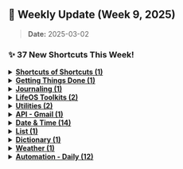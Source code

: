 ## 🎉 Weekly Update (Week 9, 2025)

> **Date:** 2025-03-02  

### ✨ 37 New Shortcuts This Week!

<details>
    <summary>
      <strong>
        <a href="All%20Shortcuts/Shortcuts%20of%20Shortcuts">Shortcuts of Shortcuts (1)</a>
      </strong>
    </summary>

  - <details>
     <summary>
     <a href="https://github.com/huaminghuangtw/Apple-Shortcuts-Gallery/tree/main/All%20Shortcuts/Shortcuts%20of%20Shortcuts/_Ask%20If%20Run%20Shortcut%20Again">_Ask If Run Shortcut Again</a>
     </summary>
     <a href="https://www.icloud.com/shortcuts/77261eb8c4644aae9b7b848eb80c926e">
     <img src="All%20Shortcuts/Shortcuts%20of%20Shortcuts/_Ask%20If%20Run%20Shortcut%20Again/_Ask%20If%20Run%20Shortcut%20Again.png" width="150" title="💁‍♂️ Click or scan me to download the Shortcut!"/>
     </a>
     </details>
</details>

<details>
    <summary>
      <strong>
        <a href="All%20Shortcuts/Getting%20Things%20Done">Getting Things Done (1)</a>
      </strong>
    </summary>

  - <details>
     <summary>
     <a href="https://github.com/huaminghuangtw/Apple-Shortcuts-Gallery/tree/main/All%20Shortcuts/Getting%20Things%20Done/%E2%9C%8D%EF%B8%8F%20My%20Writing%20Assistant">✍️ My Writing Assistant</a>
     </summary>
     <a href="https://www.icloud.com/shortcuts/6ccd83a209fe415fb4949f0a8b0f4568">
     <img src="All%20Shortcuts/Getting%20Things%20Done/%E2%9C%8D%EF%B8%8F%20My%20Writing%20Assistant/%E2%9C%8D%EF%B8%8F%20My%20Writing%20Assistant.png" width="150" title="💁‍♂️ Click or scan me to download the Shortcut!"/>
     </a>
     </details>
</details>

<details>
    <summary>
      <strong>
        <a href="All%20Shortcuts/Journaling">Journaling (1)</a>
      </strong>
    </summary>

  - <details>
     <summary>
     <a href="https://github.com/huaminghuangtw/Apple-Shortcuts-Gallery/tree/main/All%20Shortcuts/Journaling/%F0%9F%90%A7%20Log%20Journal">🐧 Log Journal</a>
     </summary>
     <a href="https://www.icloud.com/shortcuts/665bffdd711c4ed2ac0bd6af025b8690">
     <img src="All%20Shortcuts/Journaling/%F0%9F%90%A7%20Log%20Journal/%F0%9F%90%A7%20Log%20Journal.png" width="150" title="💁‍♂️ Click or scan me to download the Shortcut!"/>
     </a>
     </details>
</details>

<details>
    <summary>
      <strong>
        <a href="All%20Shortcuts/LifeOS%20Toolkits">LifeOS Toolkits (2)</a>
      </strong>
    </summary>

  - <details>
     <summary>
     <a href="https://github.com/huaminghuangtw/Apple-Shortcuts-Gallery/tree/main/All%20Shortcuts/LifeOS%20Toolkits/%F0%9F%8C%B1%20NutritionFacts.org">🌱 NutritionFacts.org</a>
     </summary>
     <a href="https://www.icloud.com/shortcuts/7524998251fb4a13801e0626209efdde">
     <img src="All%20Shortcuts/LifeOS%20Toolkits/%F0%9F%8C%B1%20NutritionFacts.org/%F0%9F%8C%B1%20NutritionFacts.org.png" width="150" title="💁‍♂️ Click or scan me to download the Shortcut!"/>
     </a>
     </details>

  - <details>
     <summary>
     <a href="https://github.com/huaminghuangtw/Apple-Shortcuts-Gallery/tree/main/All%20Shortcuts/LifeOS%20Toolkits/%F0%9F%99%8B%F0%9F%8F%BD%20Did%20You%20Know">🙋🏽 Did You Know</a>
     </summary>
     <a href="https://www.icloud.com/shortcuts/a717fd4676f94dda8bd19a1c75f38f13">
     <img src="All%20Shortcuts/LifeOS%20Toolkits/%F0%9F%99%8B%F0%9F%8F%BD%20Did%20You%20Know/%F0%9F%99%8B%F0%9F%8F%BD%20Did%20You%20Know.png" width="150" title="💁‍♂️ Click or scan me to download the Shortcut!"/>
     </a>
     </details>
</details>

<details>
    <summary>
      <strong>
        <a href="All%20Shortcuts/Utilities">Utilities (2)</a>
      </strong>
    </summary>

  - <details>
     <summary>
     <a href="https://github.com/huaminghuangtw/Apple-Shortcuts-Gallery/tree/main/All%20Shortcuts/Utilities/isHome">isHome</a>
     </summary>
     <a href="https://www.icloud.com/shortcuts/3961319782144ccd8fe797c5448610f9">
     <img src="All%20Shortcuts/Utilities/isHome/isHome.png" width="150" title="💁‍♂️ Click or scan me to download the Shortcut!"/>
     </a>
     </details>

  - <details>
     <summary>
     <a href="https://github.com/huaminghuangtw/Apple-Shortcuts-Gallery/tree/main/All%20Shortcuts/Utilities/isOnline">isOnline</a>
     </summary>
     <a href="https://www.icloud.com/shortcuts/9ce0ee7063884da9bae3b6a35e440b23">
     <img src="All%20Shortcuts/Utilities/isOnline/isOnline.png" width="150" title="💁‍♂️ Click or scan me to download the Shortcut!"/>
     </a>
     </details>
</details>

<details>
    <summary>
      <strong>
        <a href="All%20Shortcuts/API%20-%20Gmail">API - Gmail (1)</a>
      </strong>
    </summary>

  - <details>
     <summary>
     <a href="https://github.com/huaminghuangtw/Apple-Shortcuts-Gallery/tree/main/All%20Shortcuts/API%20-%20Gmail/Gmail%20-%20Get%20number%20of%20listed%20messages">Gmail - Get number of listed messages</a>
     </summary>
     <a href="https://www.icloud.com/shortcuts/e0714484177a48b58e8de29d5ac797da">
     <img src="All%20Shortcuts/API%20-%20Gmail/Gmail%20-%20Get%20number%20of%20listed%20messages/Gmail%20-%20Get%20number%20of%20listed%20messages.png" width="150" title="💁‍♂️ Click or scan me to download the Shortcut!"/>
     </a>
     </details>
</details>

<details>
    <summary>
      <strong>
        <a href="All%20Shortcuts/Date%20%26%20Time">Date & Time (14)</a>
      </strong>
    </summary>

  - <details>
     <summary>
     <a href="https://github.com/huaminghuangtw/Apple-Shortcuts-Gallery/tree/main/All%20Shortcuts/Date%20%26%20Time/isTodayInTheFirstWeekOfTheMonth">isTodayInTheFirstWeekOfTheMonth</a>
     </summary>
     <a href="https://www.icloud.com/shortcuts/7a2a1a4a044f47959574f9f37d38a3c7">
     <img src="All%20Shortcuts/Date%20%26%20Time/isTodayInTheFirstWeekOfTheMonth/isTodayInTheFirstWeekOfTheMonth.png" width="150" title="💁‍♂️ Click or scan me to download the Shortcut!"/>
     </a>
     </details>

  - <details>
     <summary>
     <a href="https://github.com/huaminghuangtw/Apple-Shortcuts-Gallery/tree/main/All%20Shortcuts/Date%20%26%20Time/isTodayInTheLastWeekOfTheMonth">isTodayInTheLastWeekOfTheMonth</a>
     </summary>
     <a href="https://www.icloud.com/shortcuts/6ece33da5d90437c96e37daad6594fcd">
     <img src="All%20Shortcuts/Date%20%26%20Time/isTodayInTheLastWeekOfTheMonth/isTodayInTheLastWeekOfTheMonth.png" width="150" title="💁‍♂️ Click or scan me to download the Shortcut!"/>
     </a>
     </details>

  - <details>
     <summary>
     <a href="https://github.com/huaminghuangtw/Apple-Shortcuts-Gallery/tree/main/All%20Shortcuts/Date%20%26%20Time/isTodayWorkday">isTodayWorkday</a>
     </summary>
     <a href="https://www.icloud.com/shortcuts/8456e379c7074cf085c1549a8bba6e84">
     <img src="All%20Shortcuts/Date%20%26%20Time/isTodayWorkday/isTodayWorkday.png" width="150" title="💁‍♂️ Click or scan me to download the Shortcut!"/>
     </a>
     </details>

  - <details>
     <summary>
     <a href="https://github.com/huaminghuangtw/Apple-Shortcuts-Gallery/tree/main/All%20Shortcuts/Date%20%26%20Time/isTomorrowWorkday">isTomorrowWorkday</a>
     </summary>
     <a href="https://www.icloud.com/shortcuts/4ba389dba8a145cea34cdc922e327cf2">
     <img src="All%20Shortcuts/Date%20%26%20Time/isTomorrowWorkday/isTomorrowWorkday.png" width="150" title="💁‍♂️ Click or scan me to download the Shortcut!"/>
     </a>
     </details>

  - <details>
     <summary>
     <a href="https://github.com/huaminghuangtw/Apple-Shortcuts-Gallery/tree/main/All%20Shortcuts/Date%20%26%20Time/isTodayPublicHoliday">isTodayPublicHoliday</a>
     </summary>
     <a href="https://www.icloud.com/shortcuts/d7f1aab16db64c1bad02c1f57065b789">
     <img src="All%20Shortcuts/Date%20%26%20Time/isTodayPublicHoliday/isTodayPublicHoliday.png" width="150" title="💁‍♂️ Click or scan me to download the Shortcut!"/>
     </a>
     </details>

  - <details>
     <summary>
     <a href="https://github.com/huaminghuangtw/Apple-Shortcuts-Gallery/tree/main/All%20Shortcuts/Date%20%26%20Time/isTomorrowPublicHoliday">isTomorrowPublicHoliday</a>
     </summary>
     <a href="https://www.icloud.com/shortcuts/283da0122edb465983aa6ab24bd779be">
     <img src="All%20Shortcuts/Date%20%26%20Time/isTomorrowPublicHoliday/isTomorrowPublicHoliday.png" width="150" title="💁‍♂️ Click or scan me to download the Shortcut!"/>
     </a>
     </details>

  - <details>
     <summary>
     <a href="https://github.com/huaminghuangtw/Apple-Shortcuts-Gallery/tree/main/All%20Shortcuts/Date%20%26%20Time/isTodayMyHoliday">isTodayMyHoliday</a>
     </summary>
     <a href="https://www.icloud.com/shortcuts/3b2408beb14947b68f1c578cbdc7b028">
     <img src="All%20Shortcuts/Date%20%26%20Time/isTodayMyHoliday/isTodayMyHoliday.png" width="150" title="💁‍♂️ Click or scan me to download the Shortcut!"/>
     </a>
     </details>

  - <details>
     <summary>
     <a href="https://github.com/huaminghuangtw/Apple-Shortcuts-Gallery/tree/main/All%20Shortcuts/Date%20%26%20Time/isTomorrowMyHoliday">isTomorrowMyHoliday</a>
     </summary>
     <a href="https://www.icloud.com/shortcuts/b14921ad7c74471f995dfcea2ecd10c4">
     <img src="All%20Shortcuts/Date%20%26%20Time/isTomorrowMyHoliday/isTomorrowMyHoliday.png" width="150" title="💁‍♂️ Click or scan me to download the Shortcut!"/>
     </a>
     </details>

  - <details>
     <summary>
     <a href="https://github.com/huaminghuangtw/Apple-Shortcuts-Gallery/tree/main/All%20Shortcuts/Date%20%26%20Time/isTodayWeekend">isTodayWeekend</a>
     </summary>
     <a href="https://www.icloud.com/shortcuts/8b9f56794b9f4f7e88512a2c6f82683e">
     <img src="All%20Shortcuts/Date%20%26%20Time/isTodayWeekend/isTodayWeekend.png" width="150" title="💁‍♂️ Click or scan me to download the Shortcut!"/>
     </a>
     </details>

  - <details>
     <summary>
     <a href="https://github.com/huaminghuangtw/Apple-Shortcuts-Gallery/tree/main/All%20Shortcuts/Date%20%26%20Time/isTomorrowWeekend">isTomorrowWeekend</a>
     </summary>
     <a href="https://www.icloud.com/shortcuts/7a0cc208b9c6437b95530e1cbeeffc80">
     <img src="All%20Shortcuts/Date%20%26%20Time/isTomorrowWeekend/isTomorrowWeekend.png" width="150" title="💁‍♂️ Click or scan me to download the Shortcut!"/>
     </a>
     </details>

  - <details>
     <summary>
     <a href="https://github.com/huaminghuangtw/Apple-Shortcuts-Gallery/tree/main/All%20Shortcuts/Date%20%26%20Time/isTodayStartOfMonth">isTodayStartOfMonth</a>
     </summary>
     <a href="https://www.icloud.com/shortcuts/ee95ba3e224f4577b7b19637eb15a562">
     <img src="All%20Shortcuts/Date%20%26%20Time/isTodayStartOfMonth/isTodayStartOfMonth.png" width="150" title="💁‍♂️ Click or scan me to download the Shortcut!"/>
     </a>
     </details>

  - <details>
     <summary>
     <a href="https://github.com/huaminghuangtw/Apple-Shortcuts-Gallery/tree/main/All%20Shortcuts/Date%20%26%20Time/isTodayEndOfMonth">isTodayEndOfMonth</a>
     </summary>
     <a href="https://www.icloud.com/shortcuts/340cd2263c7c4d2b96c6ba5a9db73b1d">
     <img src="All%20Shortcuts/Date%20%26%20Time/isTodayEndOfMonth/isTodayEndOfMonth.png" width="150" title="💁‍♂️ Click or scan me to download the Shortcut!"/>
     </a>
     </details>

  - <details>
     <summary>
     <a href="https://github.com/huaminghuangtw/Apple-Shortcuts-Gallery/tree/main/All%20Shortcuts/Date%20%26%20Time/isTodayEndOfQuarter">isTodayEndOfQuarter</a>
     </summary>
     <a href="https://www.icloud.com/shortcuts/5b2fcd7af53e466cbcae6cd722bee20a">
     <img src="All%20Shortcuts/Date%20%26%20Time/isTodayEndOfQuarter/isTodayEndOfQuarter.png" width="150" title="💁‍♂️ Click or scan me to download the Shortcut!"/>
     </a>
     </details>

  - <details>
     <summary>
     <a href="https://github.com/huaminghuangtw/Apple-Shortcuts-Gallery/tree/main/All%20Shortcuts/Date%20%26%20Time/isTodayNewYear'sDay">isTodayNewYear'sDay</a>
     </summary>
     <a href="https://www.icloud.com/shortcuts/56d04f1165b64e45a9e7f7e0e76fa134">
     <img src="All%20Shortcuts/Date%20%26%20Time/isTodayNewYear'sDay/isTodayNewYear'sDay.png" width="150" title="💁‍♂️ Click or scan me to download the Shortcut!"/>
     </a>
     </details>
</details>

<details>
    <summary>
      <strong>
        <a href="All%20Shortcuts/List">List (1)</a>
      </strong>
    </summary>

  - <details>
     <summary>
     <a href="https://github.com/huaminghuangtw/Apple-Shortcuts-Gallery/tree/main/All%20Shortcuts/List/isList">isList</a>
     </summary>
     <a href="https://www.icloud.com/shortcuts/a0e6cf13183f4df59753b1c6df057328">
     <img src="All%20Shortcuts/List/isList/isList.png" width="150" title="💁‍♂️ Click or scan me to download the Shortcut!"/>
     </a>
     </details>
</details>

<details>
    <summary>
      <strong>
        <a href="All%20Shortcuts/Dictionary">Dictionary (1)</a>
      </strong>
    </summary>

  - <details>
     <summary>
     <a href="https://github.com/huaminghuangtw/Apple-Shortcuts-Gallery/tree/main/All%20Shortcuts/Dictionary/isDictionary">isDictionary</a>
     </summary>
     <a href="https://www.icloud.com/shortcuts/acf99db40d3744e0aa0d405eaed5171e">
     <img src="All%20Shortcuts/Dictionary/isDictionary/isDictionary.png" width="150" title="💁‍♂️ Click or scan me to download the Shortcut!"/>
     </a>
     </details>
</details>

<details>
    <summary>
      <strong>
        <a href="All%20Shortcuts/Weather">Weather (1)</a>
      </strong>
    </summary>

  - <details>
     <summary>
     <a href="https://github.com/huaminghuangtw/Apple-Shortcuts-Gallery/tree/main/All%20Shortcuts/Weather/isSunUp">isSunUp</a>
     </summary>
     <a href="https://www.icloud.com/shortcuts/600454335f504ae486b74dbc8e25edc4">
     <img src="All%20Shortcuts/Weather/isSunUp/isSunUp.png" width="150" title="💁‍♂️ Click or scan me to download the Shortcut!"/>
     </a>
     </details>
</details>

<details>
    <summary>
      <strong>
        <a href="All%20Shortcuts/Automation%20-%20Daily">Automation - Daily (12)</a>
      </strong>
    </summary>

  - <details>
     <summary>
     <a href="https://github.com/huaminghuangtw/Apple-Shortcuts-Gallery/tree/main/All%20Shortcuts/Automation%20-%20Daily/%EF%BC%83%20Create%20Today's%20Journal%20Entry">＃ Create Today's Journal Entry</a>
     </summary>
     <a href="https://www.icloud.com/shortcuts/0357201f5b33470b8193cf25d8c5ce96">
     <img src="All%20Shortcuts/Automation%20-%20Daily/%EF%BC%83%20Create%20Today's%20Journal%20Entry/%EF%BC%83%20Create%20Today's%20Journal%20Entry.png" width="150" title="💁‍♂️ Click or scan me to download the Shortcut!"/>
     </a>
     </details>

  - <details>
     <summary>
     <a href="https://github.com/huaminghuangtw/Apple-Shortcuts-Gallery/tree/main/All%20Shortcuts/Automation%20-%20Daily/%EF%BC%83%20Cleanup%20Album">＃ Cleanup Album</a>
     </summary>
     <a href="https://www.icloud.com/shortcuts/c28c61e6c6624d60985d36a47c19c5bf">
     <img src="All%20Shortcuts/Automation%20-%20Daily/%EF%BC%83%20Cleanup%20Album/%EF%BC%83%20Cleanup%20Album.png" width="150" title="💁‍♂️ Click or scan me to download the Shortcut!"/>
     </a>
     </details>

  - <details>
     <summary>
     <a href="https://github.com/huaminghuangtw/Apple-Shortcuts-Gallery/tree/main/All%20Shortcuts/Automation%20-%20Daily/%EF%BC%83%20Reset%20Daily%20Flow%20Counts">＃ Reset Daily Flow Counts</a>
     </summary>
     <a href="https://www.icloud.com/shortcuts/265f5716f9f34201aee92bf4a479ab03">
     <img src="All%20Shortcuts/Automation%20-%20Daily/%EF%BC%83%20Reset%20Daily%20Flow%20Counts/%EF%BC%83%20Reset%20Daily%20Flow%20Counts.png" width="150" title="💁‍♂️ Click or scan me to download the Shortcut!"/>
     </a>
     </details>

  - <details>
     <summary>
     <a href="https://github.com/huaminghuangtw/Apple-Shortcuts-Gallery/tree/main/All%20Shortcuts/Automation%20-%20Daily/%EF%BC%83%20Inbox%20Zero">＃ Inbox Zero</a>
     </summary>
     <a href="https://www.icloud.com/shortcuts/c7fb399ded25417bac911c2efada924c">
     <img src="All%20Shortcuts/Automation%20-%20Daily/%EF%BC%83%20Inbox%20Zero/%EF%BC%83%20Inbox%20Zero.png" width="150" title="💁‍♂️ Click or scan me to download the Shortcut!"/>
     </a>
     </details>

  - <details>
     <summary>
     <a href="https://github.com/huaminghuangtw/Apple-Shortcuts-Gallery/tree/main/All%20Shortcuts/Automation%20-%20Daily/%EF%BC%83%20Check%20GitHub%20Auto%20Backup%20Status">＃ Check GitHub Auto Backup Status</a>
     </summary>
     <a href="https://www.icloud.com/shortcuts/fde037b6f12041a99b09b5bfedc24cc9">
     <img src="All%20Shortcuts/Automation%20-%20Daily/%EF%BC%83%20Check%20GitHub%20Auto%20Backup%20Status/%EF%BC%83%20Check%20GitHub%20Auto%20Backup%20Status.png" width="150" title="💁‍♂️ Click or scan me to download the Shortcut!"/>
     </a>
     </details>

  - <details>
     <summary>
     <a href="https://github.com/huaminghuangtw/Apple-Shortcuts-Gallery/tree/main/All%20Shortcuts/Automation%20-%20Daily/%EF%BC%83%20Check%20WMU%20Backlog">＃ Check WMU Backlog</a>
     </summary>
     <a href="https://www.icloud.com/shortcuts/6e719417cba641e89707651a544f6122">
     <img src="All%20Shortcuts/Automation%20-%20Daily/%EF%BC%83%20Check%20WMU%20Backlog/%EF%BC%83%20Check%20WMU%20Backlog.png" width="150" title="💁‍♂️ Click or scan me to download the Shortcut!"/>
     </a>
     </details>

  - <details>
     <summary>
     <a href="https://github.com/huaminghuangtw/Apple-Shortcuts-Gallery/tree/main/All%20Shortcuts/Automation%20-%20Daily/%EF%BC%83%20Fetch%20Today's%20Weather%20Info">＃ Fetch Today's Weather Info</a>
     </summary>
     <a href="https://www.icloud.com/shortcuts/da7d0d4381314656a22c7abf12a3ddbb">
     <img src="All%20Shortcuts/Automation%20-%20Daily/%EF%BC%83%20Fetch%20Today's%20Weather%20Info/%EF%BC%83%20Fetch%20Today's%20Weather%20Info.png" width="150" title="💁‍♂️ Click or scan me to download the Shortcut!"/>
     </a>
     </details>

  - <details>
     <summary>
     <a href="https://github.com/huaminghuangtw/Apple-Shortcuts-Gallery/tree/main/All%20Shortcuts/Automation%20-%20Daily/%EF%BC%83%20Backup%20Data%20Jar">＃ Backup Data Jar</a>
     </summary>
     <a href="https://www.icloud.com/shortcuts/f840b5f57b7946549036585afd284782">
     <img src="All%20Shortcuts/Automation%20-%20Daily/%EF%BC%83%20Backup%20Data%20Jar/%EF%BC%83%20Backup%20Data%20Jar.png" width="150" title="💁‍♂️ Click or scan me to download the Shortcut!"/>
     </a>
     </details>

  - <details>
     <summary>
     <a href="https://github.com/huaminghuangtw/Apple-Shortcuts-Gallery/tree/main/All%20Shortcuts/Automation%20-%20Daily/%EF%BC%83%20I%20Love%20You">＃ I Love You</a>
     </summary>
     <a href="https://www.icloud.com/shortcuts/b4b3e9136832482b8f08d8518e54aafb">
     <img src="All%20Shortcuts/Automation%20-%20Daily/%EF%BC%83%20I%20Love%20You/%EF%BC%83%20I%20Love%20You.png" width="150" title="💁‍♂️ Click or scan me to download the Shortcut!"/>
     </a>
     </details>

  - <details>
     <summary>
     <a href="https://github.com/huaminghuangtw/Apple-Shortcuts-Gallery/tree/main/All%20Shortcuts/Automation%20-%20Daily/%EF%BC%83%20Add%20Anniversary%20to%20Calendar">＃ Add Anniversary to Calendar</a>
     </summary>
     <a href="https://www.icloud.com/shortcuts/25d3b892b1154ad5bb01f072bf090fc0">
     <img src="All%20Shortcuts/Automation%20-%20Daily/%EF%BC%83%20Add%20Anniversary%20to%20Calendar/%EF%BC%83%20Add%20Anniversary%20to%20Calendar.png" width="150" title="💁‍♂️ Click or scan me to download the Shortcut!"/>
     </a>
     </details>

  - <details>
     <summary>
     <a href="https://github.com/huaminghuangtw/Apple-Shortcuts-Gallery/tree/main/All%20Shortcuts/Automation%20-%20Daily/%EF%BC%83%20Sync%20Abfuhrkalendar%20to%20Reminders">＃ Sync Abfuhrkalendar to Reminders</a>
     </summary>
     <a href="https://www.icloud.com/shortcuts/fd69cbdcc91a4feb8de6c0019236bb49">
     <img src="All%20Shortcuts/Automation%20-%20Daily/%EF%BC%83%20Sync%20Abfuhrkalendar%20to%20Reminders/%EF%BC%83%20Sync%20Abfuhrkalendar%20to%20Reminders.png" width="150" title="💁‍♂️ Click or scan me to download the Shortcut!"/>
     </a>
     </details>

  - <details>
     <summary>
     <a href="https://github.com/huaminghuangtw/Apple-Shortcuts-Gallery/tree/main/All%20Shortcuts/Automation%20-%20Daily/%EF%BC%83%20Set%20Sport%20eDevice%20Charging%20Reminders">＃ Set Sport eDevice Charging Reminders</a>
     </summary>
     <a href="https://www.icloud.com/shortcuts/3cbca890649f4f4798f6f4105bdc18ad">
     <img src="All%20Shortcuts/Automation%20-%20Daily/%EF%BC%83%20Set%20Sport%20eDevice%20Charging%20Reminders/%EF%BC%83%20Set%20Sport%20eDevice%20Charging%20Reminders.png" width="150" title="💁‍♂️ Click or scan me to download the Shortcut!"/>
     </a>
     </details>

</details>

